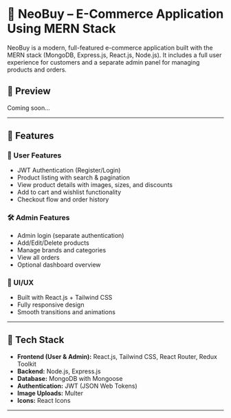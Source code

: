 # 🛒 NeoBuy – E-Commerce Application Using MERN Stack

NeoBuy is a modern, full-featured e-commerce application built with the MERN stack (MongoDB, Express.js, React.js, Node.js). It includes a full user experience for customers and a separate admin panel for managing products and orders.

## 📸 Preview

Coming soon...

---

## 🚀 Features

### 👤 User Features
- JWT Authentication (Register/Login)
- Product listing with search & pagination
- View product details with images, sizes, and discounts
- Add to cart and wishlist functionality
- Checkout flow and order history

### 🛠 Admin Features
- Admin login (separate authentication)
- Add/Edit/Delete products
- Manage brands and categories
- View all orders
- Optional dashboard overview

### 💎 UI/UX
- Built with React.js + Tailwind CSS
- Fully responsive design
- Smooth transitions and animations

---

## 🔧 Tech Stack

- **Frontend (User & Admin):** React.js, Tailwind CSS, React Router, Redux Toolkit
- **Backend:** Node.js, Express.js
- **Database:** MongoDB with Mongoose
- **Authentication:** JWT (JSON Web Tokens)
- **Image Uploads:** Multer
- **Icons:** React Icons

---


